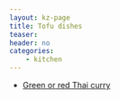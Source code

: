 ```yaml
---
layout: kz-page
title: Tofu dishes
teaser: 
header: no
categories:
    - kitchen
---
```


* [Green or red Thai curry](/kitchen/thai-curry/)
